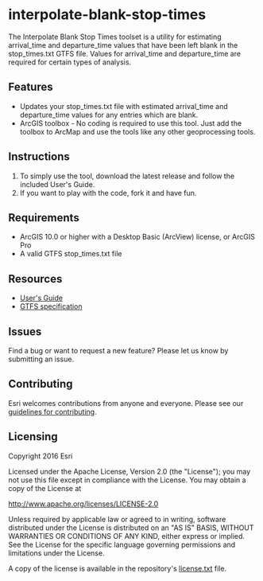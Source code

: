 # interpolate-blank-stop-times

The Interpolate Blank Stop Times toolset is a utility for estimating arrival_time and departure_time values that have been left blank in the stop_times.txt GTFS file.  Values for arrival_time and departure_time are required for certain types of analysis.

## Features
* Updates your stop_times.txt file with estimated arrival_time and departure_time values for any entries which are blank.
* ArcGIS toolbox - No coding is required to use this tool.  Just add the toolbox to ArcMap and use the tools like any other geoprocessing tools.

## Instructions

1. To simply use the tool, download the latest release and follow the included User's Guide.
2. If you want to play with the code, fork it and have fun.

## Requirements

* ArcGIS 10.0 or higher with a Desktop Basic (ArcView) license, or ArcGIS Pro
* A valid GTFS stop_times.txt file

## Resources

* [User's Guide](https://github.com/ArcGIS/public-transit-tools/blob/master/interpolate-blank-stop-times/UsersGuide.md)
* [GTFS specification](https://developers.google.com/transit/gtfs/reference)

## Issues

Find a bug or want to request a new feature?  Please let us know by submitting an issue.

## Contributing

Esri welcomes contributions from anyone and everyone. Please see our [guidelines for contributing](https://github.com/esri/contributing).

## Licensing
Copyright 2016 Esri

Licensed under the Apache License, Version 2.0 (the "License");
you may not use this file except in compliance with the License.
You may obtain a copy of the License at

   http://www.apache.org/licenses/LICENSE-2.0

Unless required by applicable law or agreed to in writing, software
distributed under the License is distributed on an "AS IS" BASIS,
WITHOUT WARRANTIES OR CONDITIONS OF ANY KIND, either express or implied.
See the License for the specific language governing permissions and
limitations under the License.

A copy of the license is available in the repository's [license.txt](../License.txt?raw=true) file.